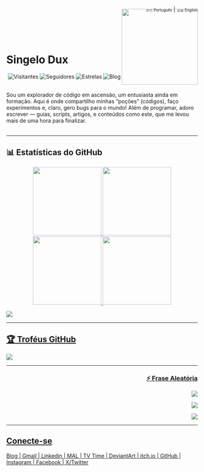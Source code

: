 <div align="right">
  <a href="https://github.com/SingeloDux" style="font-size: 10px; text-decoration: none;">🇵🇹 Português</a> | 
  <a href="https://github.com/SingeloDux/readme_en" style="font-size: 10px; text-decoration: none;">🇬🇧 English</a>
</div>
<img align="right" width="200px" style="margin-top:-10px" src="https://i.imgur.com/QhN9tAc.png">
</br></br></br></br>
<h1 align="left">Singelo Dux </h1>

<div align="right">
  
  ![Visitantes](https://hits.sh/github.com/SingeloDux.svg?style=flat-square&label=Visitantes&color=blue&labelColor=black)
  ![Seguidores](https://img.shields.io/github/followers/SingeloDux?label=Seguidores&style=social)
  ![Estrelas](https://img.shields.io/github/stars/SingeloDux?style=social)
  ![Blog](https://img.shields.io/badge/Blog-SingeloDux-blue?style=flat&logo=blog)
  
</div>
</br>
Sou um explorador de código em ascensão, um entusiasta ainda em formação. Aqui é onde compartilho minhas “poções” (códigos), faço experimentos e, claro, gero bugs para o mundo! Além de programar, adoro escrever — guias, scripts, artigos, e conteúdos como este, que me levou mais de uma hora para finalizar.
</br></br>

---

## 📊 Estatísticas do GitHub

<div align="center">
  <a href="https://github.com/SingeloDux">
  <img height="180em" src="https://github-readme-stats.vercel.app/api?username=SingeloDux&show_icons=true&hide_title=true&count_private=true&theme=dark" /> 
  <img height="180em" src="https://github-readme-stats.vercel.app/api/top-langs/?username=SingeloDux&layout=compact&langs_count=7&theme=dark" />
</div>

<div align="center">
  <a href="https://github.com/SingeloDux">
  <img height="180em" src="https://github-readme-stats.vercel.app/api?username=SingeloDux&show_icons=true&theme=dark&include_all_commits=true&count_private=true"/>
  <img height="180em" src="https://github-readme-stats.vercel.app/api/top-langs/?username=SingeloDux&layout=compact&langs_count=7&theme=dark"/>
</div>

![](https://streak-stats.demolab.com/?user=SingeloDux&count_private=true&theme=blue-green&title_color=00b3ff)

---

## 🏆 Troféus GitHub
![](https://github-profile-trophy.vercel.app/?username=SingeloDux&theme=radical&no-frame=false&no-bg=true&margin-w=4)

---

<div align="right">

  ### ⚡ Frase Aleatória

  <img src="https://capsule-render.vercel.app/api?type=waving&color=gradient&height=80&section=header"/>

  ![](https://quotes-github-readme.vercel.app/api?type=horizontal&theme=dark)
  
  <img src="https://capsule-render.vercel.app/api?type=waving&color=gradient&height=80&section=footer"/>

</div>

---

## Conecte-se

Blog | Gmail | Linkedin | MAL | TV Time | DeviantArt | itch.io | GitHub | Instagram | Facebook | X/Twitter

<!--
- 🔭 I’m currently working on ...
- 🌱 I’m currently learning ...
- 👯 I’m looking to collaborate on ...
- 🤔 I’m looking for help with ...

-->
